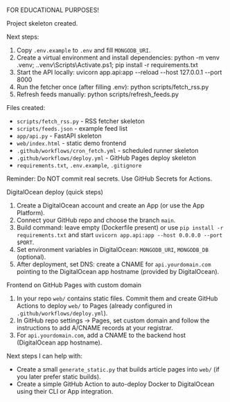 FOR EDUCATIONAL PURPOSES!

Project skeleton created.

Next steps:
1. Copy `.env.example` to `.env` and fill `MONGODB_URI`.
2. Create a virtual environment and install dependencies:
   python -m venv .venv; .\.venv\Scripts\Activate.ps1; pip install -r requirements.txt
3. Start the API locally:
   uvicorn app.api:app --reload --host 127.0.0.1 --port 8000
4. Run the fetcher once (after filling .env):
   python scripts/fetch_rss.py
5. Refresh feeds manually:
   python scripts/refresh_feeds.py

Files created:
- `scripts/fetch_rss.py` - RSS fetcher skeleton
- `scripts/feeds.json` - example feed list
- `app/api.py` - FastAPI skeleton
- `web/index.html` - static demo frontend
- `.github/workflows/cron_fetch.yml` - scheduled runner skeleton
- `.github/workflows/deploy.yml` - GitHub Pages deploy skeleton
- `requirements.txt`, `.env.example`, `.gitignore`

Reminder: Do NOT commit real secrets. Use GitHub Secrets for Actions.

DigitalOcean deploy (quick steps)
1. Create a DigitalOcean account and create an App (or use the App Platform).
2. Connect your GitHub repo and choose the branch `main`.
3. Build command: leave empty (Dockerfile present) or use `pip install -r requirements.txt` and start `uvicorn app.api:app --host 0.0.0.0 --port $PORT`.
4. Set environment variables in DigitalOcean: `MONGODB_URI`, `MONGODB_DB` (optional).
5. After deployment, set DNS: create a CNAME for `api.yourdomain.com` pointing to the DigitalOcean app hostname (provided by DigitalOcean).

Frontend on GitHub Pages with custom domain
1. In your repo `web/` contains static files. Commit them and create GitHub Actions to deploy `web/` to Pages (already configured in `.github/workflows/deploy.yml`).
2. In GitHub repo settings -> Pages, set custom domain and follow the instructions to add A/CNAME records at your registrar.
3. For `api.yourdomain.com`, add a CNAME to the backend host (DigitalOcean app hostname).

Next steps I can help with:
- Create a small `generate_static.py` that builds article pages into `web/` (if you later prefer static builds).
- Create a simple GitHub Action to auto-deploy Docker to DigitalOcean using their CLI or App integration.
